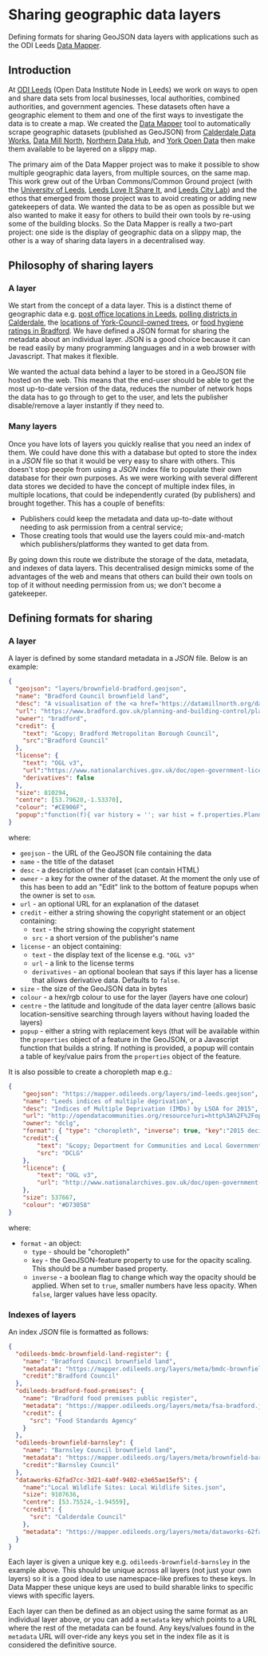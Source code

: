 # Sharing geographic data layers

Defining formats for sharing GeoJSON data layers with applications such as the ODI Leeds [Data Mapper](https://mapper.odileeds.org/).

## Introduction

At [ODI Leeds](https://odileeds.org/) (Open Data Institute Node in Leeds) we work on ways to open and share data sets from local businesses, local authorities, combined authorities, and government agencies. These datasets often have a geographic element to them and one of the first ways to investigate the data is to create a map. We created the [Data Mapper](https://mapper.odileeds.org/) tool to automatically scrape geographic datasets (published as GeoJSON) from [Calderdale Data Works](https://dataworks.calderdale.gov.uk/), [Data Mill North](https://datamillnorth.org/), [Northern Data Hub](https://datahub.bradford.gov.uk/), and [York Open Data](https://www.yorkopendata.org/) then make them available to be layered on a slippy map.

The primary aim of the Data Mapper project was to make it possible to show multiple geographic data layers, from multiple sources, on the same map. This work grew out of the Urban Commons/Common Ground project (with the [University of Leeds](https://lssi.leeds.ac.uk), [Leeds Love It Share It](http://baumanlyons.co.uk/news/updateleeds-love-it-share-it), and [Leeds City Lab](https://leedscitylab.wordpress.com/)) and the ethos that emerged from those project was to avoid creating or adding new gatekeepers of data. We wanted the data to be as open as possible but we also wanted to make it easy for others to build their own tools by re-using some of the building blocks. So the Data Mapper is really a two-part project: one side is the display of geographic data on a slippy map, the other is a way of sharing data layers in a decentralised way.

## Philosophy of sharing layers

### A layer

We start from the concept of a data layer. This is a distinct theme of geographic data e.g. [post office locations in Leeds](https://mapper.odileeds.org/?13/53.79660/-1.53385/osm-leeds-postoffice), [polling districts in Calderdale](https://mapper.odileeds.org/?11/53.72069/-1.95007/dataworks-14937500-83dd-43ea-8b24-89766099ea7d), the [locations of York-Council-owned trees](https://mapper.odileeds.org/?11/53.96163/-1.06430/york-9065d71f-ce65-419e-a454-cdeb286a5612), or [food hygiene ratings in Bradford](https://mapper.odileeds.org/?11/53.83916/-1.84776/bradford-food-premises). We have defined a JSON format for sharing the metadata about an individual layer. JSON is a good choice because it can be read easily by many programming languages and in a web browser with Javascript. That makes it flexible.

We wanted the actual data behind a layer to be stored in a GeoJSON file hosted on the web. This means that the end-user should be able to get the most up-to-date version of the data, reduces the number of network hops the data has to go through to get to the user, and lets the publisher disable/remove a layer instantly if they need to.

### Many layers

Once you have lots of layers you quickly realise that you need an index of them. We could have done this with a database but opted to store the index in a *JSON* file so that it would be very easy to share with others. This doesn't stop people from using a *JSON* index file to populate their own database for their own purposes. As we were working with several different data stores we decided to have the concept of multiple index files, in multiple locations, that could be independently curated (by publishers) and brought together. This has a couple of benefits:
  - Publishers could keep the metadata and data up-to-date without needing to ask permission from a central service;
  - Those creating tools that would use the layers could mix-and-match which publishers/platforms they wanted to get data from.

By going down this route we distribute the storage of the data, metadata, and indexes of data layers. This decentralised design mimicks some of the advantages of the web and means that others can build their own tools on top of it without needing permission from us; we don't become a gatekeeper.

## Defining formats for sharing

### A layer

A layer is defined by some standard metadata in a *JSON* file. Below is an example:

```JSON
{
  "geojson": "layers/brownfield-bradford.geojson",
  "name": "Bradford Council brownfield land",
  "desc": "A visualisation of the <a href='https://datamillnorth.org/dataset/bradford-brownfield-register'>Bradford Metropolitan Borough Council brownfield land register</a> by <a href='https://odileeds.org/'>ODI Leeds</a>.","url":"https://datamillnorth.org/dataset/bradford-brownfield-register",
  "url": "https://www.bradford.gov.uk/planning-and-building-control/planning-policy/the-brownfield-register/",
  "owner": "bradford",
  "credit": {
    "text": "&copy; Bradford Metropolitan Borough Council",
    "src":"Bradford Council"
  },
  "license": {
    "text": "OGL v3",
    "url":"https://www.nationalarchives.gov.uk/doc/open-government-licence/version/3/",
    "derivatives": false
  },
  "size": 810294,
  "centre": [53.79620,-1.53370],
  "colour": "#CE906F",
  "popup":"function(f){ var history = ''; var hist = f.properties.PlanningHistory.split(/\\|/); for (var h = 0; h < hist.length; h++){ if(h > 0){ history += ', '; } history += '[<a href=\"'+hist[h]+'\">'+h+'</a>]'; }; return '<h3>%SiteNameAddress%</h3><p>' + (f.properties.DevelopmentDescription ? f.properties.DevelopmentDescription + '<br />' : '') + '<strong>Ownership:</strong> %OwnershipStatus%<br /><strong>Planning permission:</strong> %PlanningStatus%<br /><strong>Permission date:</strong> %PermissionDate%<br /><strong>Minimum net dwellings:</strong> %MinNetDwellings%<br /><strong>Hazardous substances:</strong> ' + (f.properties.HazardousSubstances ? f.properties.HazardousSubstances : 'none listed') + '<br /><strong>Area:</strong> %Hectares% ha' + (f.properties.DateUpdate ? '<br /><strong>Last updated:</strong> %DateUpdate%.' : '') + (f.properties.PlanningHistory ? '<br /><strong>Planning history</strong>: ' + (history) + '' : '') + '</p><p class=\"edit\"><a href=\"%SiteplanURL%\">View on the %OrganisationLabel% site plan map</a></p>';}"
}
```

where:
  - `geojson` - the URL of the GeoJSON file containing the data
  - `name` - the title of the dataset
  - `desc` - a description of the dataset (can contain HTML)
  - `owner` - a key for the owner of the dataset. At the moment the only use of this has been to add an "Edit" link to the bottom of feature popups when the owner is set to `osm`.
  - `url` - an optional URL for an explanation of the dataset
  - `credit` - either a string showing the copyright statement or an object containing:
    - `text` - the string showing the copyright statement
    - `src` - a short version of the publisher's name
  - `license` - an object containing:
    - `text` - the display text of the license e.g. `"OGL v3"`
    - `url` - a link to the license terms
    - `derivatives` - an optional boolean that says if this layer has a license that allows derivative data. Defaults to `false`.
  - `size` - the size of the GeoJSON data in bytes
  - `colour` - a hex/rgb colour to use for the layer (layers have one colour)
  - `centre` - the latitude and longitude of the data layer centre (allows basic location-sensitive searching through layers without having loaded the layers)
  - `popup` - either a string with replacement keys (that will be available within the `properties` object of a feature in the GeoJSON, or a Javascript function that builds a string. If nothing is provided, a popup will contain a table of key/value pairs from the `properties` object of the feature.
  
It is also possible to create a choropleth map e.g.:

```JSON
{
	"geojson": "https://mapper.odileeds.org/layers/imd-leeds.geojson",
	"name": "Leeds indices of multiple deprivation",
	"desc": "Indices of Multiple Deprivation (IMDs) by LSOA for 2015",
	"url": "http://opendatacommunities.org/resource?uri=http%3A%2F%2Fopendatacommunities.org%2Fdata%2Fsocietal-wellbeing%2Fimd%2Findices",
	"owner": "dclg",
	"format": { "type": "choropleth", "inverse": true, "key":"2015 decile" },
	"credit":{
		"text": "&copy; Department for Communities and Local Government",
		"src": "DCLG"
	},
	"licence": {
		"text": "OGL v3",
		"url": "http://www.nationalarchives.gov.uk/doc/open-government-licence/version/3/"
	},
	"size": 537667,
	"colour": "#D73058"
}
```

where:
  - `format` - an object:
    - `type` - should be "choropleth"
    - `key` - the GeoJSON-feature property to use for the opacity scaling. This should be a number based property.
    - `inverse` - a boolean flag to change which way the opacity should be applied. When set to `true`, smaller numbers have less opacity. When `false`, larger values have less opacity.

### Indexes of layers

An index *JSON* file is formatted as follows:

```JSON
{
  "odileeds-bmdc-brownfield-land-register": {
    "name": "Bradford Council brownfield land",
    "metadata": "https://mapper.odileeds.org/layers/meta/bmdc-brownfield-land-register.json",
    "credit":"Bradford Council"
  },
  "odileeds-bradford-food-premises": {
    "name": "Bradford food premises public register",
    "metadata": "https://mapper.odileeds.org/layers/meta/fsa-bradford.json",
    "credit": {
      "src": "Food Standards Agency"
    }
  },
  "odileeds-brownfield-barnsley": {
    "name": "Barnsley Council brownfield land",
    "metadata": "https://mapper.odileeds.org/layers/meta/brownfield-barnsley.json",
    "credit":"Barnsley Council"
  },
  "dataworks-62fad7cc-3d21-4a0f-9402-e3e65ae15ef5": {
    "name":"Local Wildlife Sites: Local Wildlife Sites.json",
    "size": 9107636,
    "centre": [53.75524,-1.94559],
    "credit": {
      "src": "Calderdale Council"
    },
    "metadata": "https://mapper.odileeds.org/layers/meta/dataworks-62fad7cc-3d21-4a0f-9402-e3e65ae15ef5.json"
  }
}
```

Each layer is given a unique key e.g. `odileeds-brownfield-barnsley` in the example above. This should be unique across all layers (not just your own layers) so it is a good idea to use namespace-like prefixes to these keys. In Data Mapper these unique keys are used to build sharable links to specific views with specific layers.

Each layer can then be defined as an object using the same format as an individual layer above, or you can add a `metadata` key which points to a URL where the rest of the metadata can be found. Any keys/values found in the `metadata` URL will over-ride any keys you set in the index file as it is considered the definitive source.
